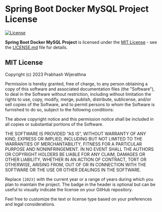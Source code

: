 # Spring Boot Docker MySQL Project License

[![License](https://img.shields.io/badge/License-MIT-blue.svg)](https://opensource.org/licenses/MIT)

**Spring Boot Docker MySQL Project** is licensed under the [MIT License](https://opensource.org/licenses/MIT) - see the [LICENSE.md](LICENSE.md) file for details.

## MIT License

Copyright (c) 2023 Prabhash Wijerathna

Permission is hereby granted, free of charge, to any person obtaining a copy
of this software and associated documentation files (the "Software"), to deal
in the Software without restriction, including without limitation the rights
to use, copy, modify, merge, publish, distribute, sublicense, and/or sell
copies of the Software, and to permit persons to whom the Software is
furnished to do so, subject to the following conditions:

The above copyright notice and this permission notice shall be included in all
copies or substantial portions of the Software.

THE SOFTWARE IS PROVIDED "AS IS", WITHOUT WARRANTY OF ANY KIND, EXPRESS OR
IMPLIED, INCLUDING BUT NOT LIMITED TO THE WARRANTIES OF MERCHANTABILITY,
FITNESS FOR A PARTICULAR PURPOSE AND NONINFRINGEMENT. IN NO EVENT SHALL THE
AUTHORS OR COPYRIGHT HOLDERS BE LIABLE FOR ANY CLAIM, DAMAGES OR OTHER
LIABILITY, WHETHER IN AN ACTION OF CONTRACT, TORT OR OTHERWISE, ARISING FROM,
OUT OF OR IN CONNECTION WITH THE SOFTWARE OR THE USE OR OTHER DEALINGS IN THE
SOFTWARE.


Replace `[2023]` with the current year or a range of years during which you plan to maintain the project. The badge in the header is optional but can be useful to visually indicate the license on your GitHub repository.

Feel free to customize the text or license type based on your preferences and legal considerations.
